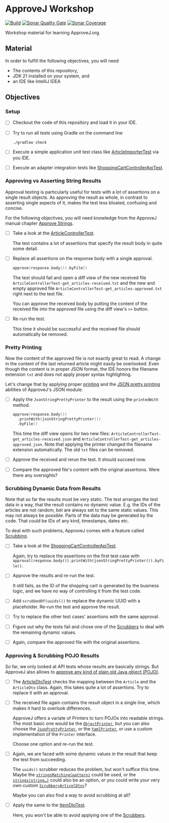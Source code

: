 # ApproveJ Workshop
[![Build](https://github.com/mkutz/approvej-workshop/actions/workflows/build-main.yml/badge.svg)](https://github.com/mkutz/approvej-workshop/actions/workflows/build-main.yml)
[![Sonar Quality Gate](https://img.shields.io/sonar/quality_gate/mkutz_ApproveJ-workshop?server=https%3A%2F%2Fsonarcloud.io)](https://sonarcloud.io/dashboard?id=mkutz_ApproveJ-workshop)
[![Sonar Coverage](https://img.shields.io/sonar/coverage/mkutz_ApproveJ-workshop?server=http%3A%2F%2Fsonarcloud.io)](https://sonarcloud.io/dashboard?id=mkutz_ApproveJ-workshop)

Workshop material for learning ApproveJ.org.


## Material

In order to fulfill the following objectives, you will need

- The contents of this repository,
- JDK 21 installed on your system, and
- an IDE like IntelliJ IDEA


## Objectives

### Setup

- [ ] Checkout the code of this repository and load it in your IDE.

- [ ] Try to run all tests using Gradle on the command line

  ```bash
  ./gradlew check
  ```

- [ ] Execute a simple application unit test class like [ArticleImporterTest](src/test/kotlin/org/approvej/workshop/service/application/article/ArticleImporterTest.kt) via you IDE.

- [ ] Execute an adapter integration tests like [ShoppingCartControllerApiTest](src/test/kotlin/org/approvej/workshop/service/adapters/demanding/restapi/shoppingcart/ShoppingCartControllerApiTest.kt).


### Approving vs Asserting String Results

Approval testing is particularly useful for tests with a lot of assertions on a single result objects.
As approving the result as whole, in contrast to asserting single aspects of it, makes the test less bloated, confusing and concise.

For the following objectives, you will need knowledge from the ApproveJ manual chapter [Approve Strings](https://approvej.org/#approve_strings).

- [ ] Take a look at the [ArticleControllerTest](src/test/kotlin/org/approvej/workshop/service/adapters/demanding/restapi/article/ArticleControllerTest.kt).

  The test contains a lot of assertions that specify the result body in quite some detail.

- [ ] Replace all assertions on the response body with a single approval.

  ```kotlin
  approve(response.body()).byFile()
  ```

  The test should fail and open a diff view of the new received file `ArticleControllerTest-get_articles-received.txt` and the new and empty approved file `ArticleControllerTest-get_articles-approved.txt` right next to the test file.

  You can approve the received body by putting the content of the received file into the approved file using the diff view's `>>` button.

- [ ] Re-run the test.

  This time it should be successful and the received file should automatically be removed.


### Pretty Printing

Now the content of the approved file is not exactly great to read.
A change in the content of the last returned article might easily be overlooked.
Even though the content is in proper JSON format, the IDE honors the filename extension `txt` and does not apply proper syntax highlighting.

Let's change that by applying proper [printing](https://approvej.org/#printing) and the [JSON pretty printing](https://approvej.org/#_pretty_print_json_strings) abilities of ApproveJ's JSON module.

- [ ] Apply the `JsonStringPrettyPrinter` to the result using the `printedWith` method.

  ```kotlin
  approve(response.body())
    .printWith(jsonStringPrettyPrinter())
    .byFile()
  ```

  This time the diff view opens for two new files: `ArticleControllerTest-get_articles-received.json` and `ArticleControllerTest-get_articles-approved.json`.
  Note that applying the printer changed the filename extension automatically.
  The old `txt` files can be removed.

- [ ] Approve the received and rerun the test.
  It should succeed now.

- [ ] Compare the approved file's content with the original assertions.
  Were there any oversights?


### Scrubbing Dynamic Data from Results

Note that so far the results must be very static.
The test arranges the test data in a way, that the result contains no dynamic value.
E.g. the IDs of the articles are not random, bet are always set to the same static values.
This may not always be possible.
Parts of the data may be generated by the code.
That could be IDs of any kind, timestamps, dates etc.

To deal with such problems, ApproveJ comes with a feature called [Scrubbing](https://approvej.org/#scrubbing).

- [ ] Take a look at the [ShoppingCartControllerApiTest](src/test/kotlin/org/approvej/workshop/service/adapters/demanding/restapi/shoppingcart/ShoppingCartControllerTest.kt).

  Again, try to replace the assertions on the first test case with `approval(response.body()).printWith(jsonStringPrettyPrinter()).byFile()`.

- [ ] Approve the results and re-run the test.

  It still fails, as the ID of the shopping cart is generated by the business logic, and we have no way of controlling it from the test code.

- [ ] Add `scrubbedOf(uuids())` to replace the dynamic UUID with a placeholder.
  Re-run the test and approve the result.

- [ ] Try to replace the other test cases' assertions with the same approval.

- [ ] Figure out why the tests fail and chose one of the [Scrubbers](https://approvej.org/javadoc/core/org/approvej/scrub/Scrubbers.html) to deal with the remaining dynamic values.

- [ ] Again, compare the approved file with the original assertions.


### Approving & Scrubbing POJO Results

So far, we only looked at API tests whose results are basically strings.
But ApproveJ also allows to [approve any kind of plain old Java object (POJO)](https://approvej.org/#approve_pojos).

- [ ] The [ArticleDtoTest](src/test/kotlin/org/approvej/workshop/service/adapters/demanding/restapi/article/ArticleDtoTest.kt) checks the mapping between the `Article` and the `ArticleDto` class.
  Again, this takes quite a lot of assertions.
  Try to replace it with an approval.

- [ ] The received file again contains the result object in a single line, which makes it hard to overlook differences.

  ApproveJ offers a variate of Printers to turn POJOs into readable strings.
  The most basic one would be the [`ObjectPrinter`](https://approvej.org/javadoc/core/org/approvej/print/ObjectPrinter.html), but you can also choose the [`JsonPrettyPrinter`](https://approvej.org/javadoc/json-jackson/org/approvej/json/jackson/JsonPrettyPrinter.html), or the [`YamlPrinter`](https://approvej.org/javadoc/yaml-jackson/org/approvej/yaml/jackson/YamlPrinter.html), or use a custom implementation of the `Printer` interface.

  Choose one option and re-run the test.

- [ ] Again, we are faced with some dynamic values in the result that keep the test from succeeding.

  The `uuids()` scrubber reduces the problem, but won't suffice this time.
  Maybe the [`stringsMatching(pattern)`](https://approvej.org/javadoc/core/org/approvej/scrub/Scrubbers.html#stringsMatching(java.lang.String)) could be used, or the [`strings(string…)`](https://approvej.org/javadoc/core/org/approvej/scrub/Scrubbers.html#strings(java.lang.String,java.lang.String...)) could also be an option, or you could write your very own custom [`Scrubber<ArticelDto>`](https://approvej.org/#_custom_scrubber)?

  Maybe you can also find a way to avoid scrubbing at all?

- [ ] Apply the same to the [ItemDtoTest](src/test/kotlin/org/approvej/workshop/service/adapters/demanding/restapi/shoppingcart/ItemDtoTest.kt).

  Here, you won't be able to avoid applying one of the [Scrubbers](https://approvej.org/javadoc/core/org/approvej/scrub/Scrubbers.html).
